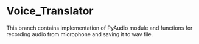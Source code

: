 # Voice_Translator
This branch contains implementation of PyAudio module and functions for recording audio from microphone and saving it to wav file.